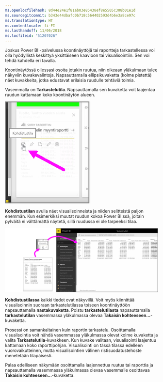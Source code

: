 ```yaml
---
ms.openlocfilehash: 8d44e24e1f81ab03e85438ef8e5505c308b01e1d
ms.sourcegitcommit: b343e44dbafc0b718c564402593d4b6e3a8ce97c
ms.translationtype: HT
ms.contentlocale: fi-FI
ms.lasthandoff: 11/06/2018
ms.locfileid: "51207026"
---
```

Joskus Power BI -palvelussa koontinäyttöjä tai raportteja tarkastellessa voi olla hyödyllistä keskittyä yksittäiseen kaavioon tai visualisointiin. Sen voi tehdä kahdella eri tavalla.

Koontinäytössä ollessasi osoita jotakin ruutua, niin oikeaan yläkulmaan tulee näkyviin kuvakevalintoja. Napsauttamalla ellipsikuvaketta (kolme pistettä) näet kuvakkeita, jotka edustavat erilaisia ruudulle tehtäviä toimia.

Vasemmalla on **Tarkastelutila**. Napsauttamalla sen kuvaketta voit laajentaa ruudun kattamaan koko koontinäytön alueen.

![](media/4-4b-display-visuals-tiles-fullscreen/4-4b_1.png)

**Kohdistustilan** avulla näet visualisoinneista ja niiden selitteistä paljon enemmän. Kun esimerkiksi muutat ruudun kokoa Power BI:ssä, joitain pylväitä ei välttämättä näytetä, sillä ruudussa ei ole tarpeeksi tilaa.

![](media/4-4b-display-visuals-tiles-fullscreen/4-4b_2.png)

**Kohdistustilassa** kaikki tiedot ovat näkyvillä. Voit myös kiinnittää visualisoinnin suoraan tarkastelutilassa toiseen koontinäyttöön napsauttamalla **nastakuvaketta**. Poistu **tarkastelutilasta** napsauttamalla **tarkastelutilan** vasemmassa yläkulmassa olevaa **Takaisin kohteeseen...**-kuvaketta.

Prosessi on samankaltainen kuin raportin tarkastelu. Osoittamalla visualisointia voit nähdä vasemmassa yläkulmassa olevat kolme kuvaketta ja valita **Tarkastelutila**-kuvakkeen. Kun kuvake valitaan, visualisointi laajentuu kattamaan koko raporttipohjan. Visualisointi on tässä tilassa edelleen vuorovaikutteinen, mutta visualisointien välinen ristisuodatustehoste menetetään tilapäisesti.

Palaa edelliseen näkymään osoittamalla laajennettua ruutua tai raporttia ja napsauttamalla vasemmassa yläkulmassa olevaa vasemmalle osoittavaa **Takaisin kohteeseen...**-kuvaketta.

